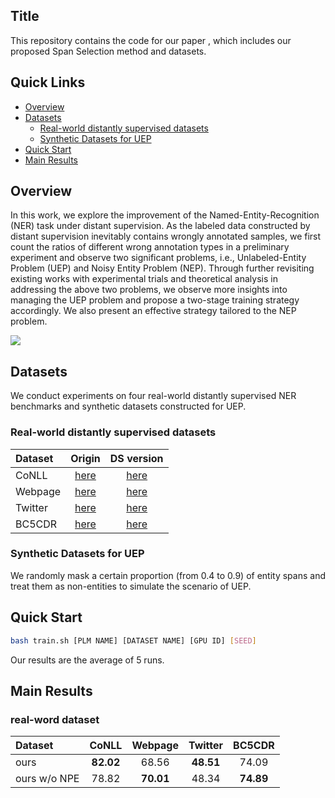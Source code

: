 ## Title

This repository contains the code for our paper [](), which includes our proposed Span Selection method and datasets.



## Quick Links
  - [Overview](#overview)
  - [Datasets](#datasets)
    - [Real-world distantly supervised datasets](#real-world-distantly-supervised-datasets)
    - [Synthetic Datasets for UEP](#synthetic-datasets-for-uep)
  - [Quick Start](#quick-start)
  - [Main Results](#main-results)


## Overview

In this work, we explore the improvement of the Named-Entity-Recognition (NER) task under distant supervision.
As the labeled data constructed by distant supervision inevitably contains wrongly annotated samples, we first count the ratios of different wrong annotation types in a preliminary experiment and observe two significant problems, i.e., Unlabeled-Entity Problem (UEP) and Noisy Entity Problem (NEP).
Through further revisiting existing works with experimental trials and theoretical analysis in addressing the above two problems, we observe more insights into managing the UEP problem and propose a two-stage training strategy accordingly.
We also present an effective strategy tailored to the NEP problem. 

![](figure/TTA.png)

## Datasets

We conduct experiments on four real-world distantly supervised NER benchmarks and synthetic datasets constructed for UEP.

### Real-world distantly supervised datasets

| Dataset |  Origin   | DS version |
| :-----  | :-------: | :--------: |
| CoNLL   | [here](https://github.com/patverga/torch-ner-nlp-from-scratch/tree/master/data/conll2003/) | [here](https://github.com/cliang1453/BOND/tree/master/dataset/conll03_distant) |
| Webpage | [here](http://cogcomp.seas.upenn.edu/Data/NERWebpagesColumns.tgz) | [here](https://github.com/cliang1453/BOND/tree/master/dataset/webpage_distant) |
| Twitter | [here](https://github.com/aritter/twitter_nlp/tree/master/data/annotated/wnut16) | [here](https://github.com/cliang1453/BOND/tree/master/dataset/twitter_distant) |
| BC5CDR  | [here](https://github.com/kangISU/Conf-MPU-BERT-DS-NER/tree/master/data/BC5CDR_Fully) | [here](https://github.com/kangISU/Conf-MPU-BERT-DS-NER/tree/master/data/BC5CDR_Dict_1.0) |


### Synthetic Datasets for UEP

We randomly mask a certain proportion (from 0.4 to 0.9) of entity spans and treat them as non-entities to simulate the scenario of UEP.

## Quick Start

```bash
bash train.sh [PLM NAME] [DATASET NAME] [GPU ID] [SEED]
```

Our results are the average of 5 runs.

## Main Results


### real-word dataset

| Dataset | CoNLL | Webpage | Twitter | BC5CDR |
| :------ | :---: | :-----: | :-----: | :----: |
| ours    | **82.02** |  68.56  | **48.51**   | 74.09  |
| ours w/o NPE | 78.82 | **70.01** | 48.34 | **74.89** |

<!-- ### synthetic dataset -->
